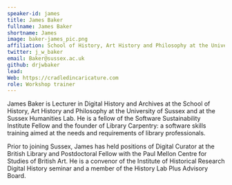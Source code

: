 ```yaml
---
speaker-id: james
title: James Baker
fullname: James Baker
shortname: James
image: baker-james_pic.png
affiliation: School of History, Art History and Philosophy at the University of Sussex
twitter: j_w_baker
email: Baker@sussex.ac.uk
github: drjwbaker
lead:
Web: https://cradledincaricature.com
role: Workshop trainer
---
```


James Baker is Lecturer in Digital History and Archives at the School of History, Art History and Philosophy at the University of Sussex and at the Sussex Humanities Lab. He is a fellow of the Software Sustainability Institute Fellow and the founder of Library Carpentry: a software skills training aimed at the needs and requirements of library professionals.

Prior to joining Sussex, James has held positions of Digital Curator at the British Library and Postdoctoral Fellow with the Paul Mellon Centre for Studies of British Art. He is a convenor of the Institute of Historical Research Digital History seminar and a member of the History Lab Plus Advisory Board.
